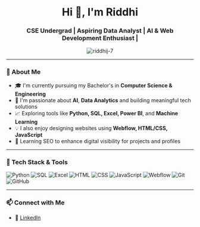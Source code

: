 <h1 align="center">Hi 👋, I'm Riddhi</h1>
<h3 align="center">CSE Undergrad | Aspiring Data Analyst | AI & Web Development Enthusiast | </h3>

<p align="center">
  <img src="https://komarev.com/ghpvc/?username=riddhij-7&label=Profile%20views&color=0e75b6&style=flat" alt="riddhij-7" />
</p>

---

### 🌱 About Me
- 🎓 I'm currently pursuing my Bachelor's in **Computer Science & Engineering**  
- 🧠 I'm passionate about **AI**, **Data Analytics** and building meaningful tech solutions  
- 📈 Exploring tools like **Python, SQL, Excel, Power BI**, and **Machine Learning**  
- 💡 I also enjoy designing websites using **Webflow, HTML/CSS, JavaScript**  
- 🚀 Learning SEO to enhance digital visibility for projects and profiles  

---

### 🔧 Tech Stack & Tools
![Python](https://img.shields.io/badge/Python-14354C?style=for-the-badge&logo=python&logoColor=white)
![SQL](https://img.shields.io/badge/SQL-025E8C?style=for-the-badge&logo=postgresql&logoColor=white)
![Excel](https://img.shields.io/badge/Excel-217346?style=for-the-badge&logo=microsoft-excel&logoColor=white)
![HTML](https://img.shields.io/badge/HTML5-e34c26?style=for-the-badge&logo=html5&logoColor=white)
![CSS](https://img.shields.io/badge/CSS3-264de4?style=for-the-badge&logo=css3&logoColor=white)
![JavaScript](https://img.shields.io/badge/JavaScript-f7df1e?style=for-the-badge&logo=javascript&logoColor=black)
![Webflow](https://img.shields.io/badge/Webflow-4353FF?style=for-the-badge&logo=webflow&logoColor=white)
![Git](https://img.shields.io/badge/Git-F05032?style=for-the-badge&logo=git&logoColor=white)
![GitHub](https://img.shields.io/badge/GitHub-181717?style=for-the-badge&logo=github&logoColor=white)

---

### 📫 Connect with Me
- 💼 [LinkedIn](https://www.linkedin.com/in/riddhi-jathar-b2434a288/)  
